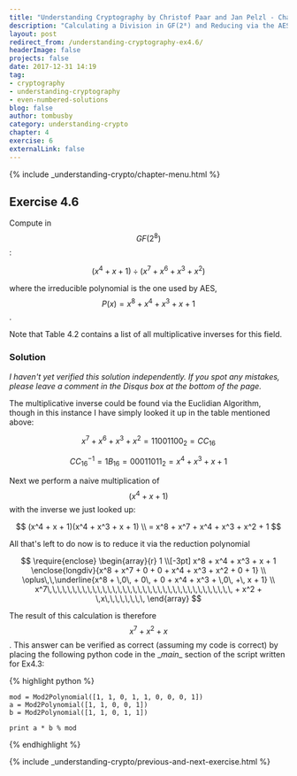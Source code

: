```yaml
---
title: "Understanding Cryptography by Christof Paar and Jan Pelzl - Chapter 4 Solutions - Ex4.6"
description: "Calculating a Division in GF(2⁸) and Reducing via the AES Irreducible Polynomial"
layout: post
redirect_from: /understanding-cryptography-ex4.6/
headerImage: false
projects: false
date: 2017-12-31 14:19
tag:
- cryptography
- understanding-cryptography
- even-numbered-solutions
blog: false
author: tombusby
category: understanding-crypto
chapter: 4
exercise: 6
externalLink: false
---
```


{% include _understanding-crypto/chapter-menu.html %}

## Exercise 4.6

Compute in $$GF(2^8)$$:

$$ (x^4 + x + 1) \div (x^7 + x^6 + x^3 + x^2) $$

where the irreducible polynomial is the one used by AES, $$ P(x) = x^8 + x^4 + x^3 + x + 1$$.

Note that Table 4.2 contains a list of all multiplicative inverses for this field.

### Solution

*I haven't yet verified this solution independently. If you spot any mistakes, please leave a comment in the Disqus box at the bottom of the page.*

The multiplicative inverse could be found via the Euclidian Algorithm, though in this instance I have simply looked it up in the table mentioned above:

$$ x^7 + x^6 + x^3 + x^2 = 11001100_2 = CC_{16} $$

$$ CC^{-1}_{16} = 1B_{16} = 00011011_2 = x^4 + x^3 + x + 1 $$

Next we perform a naive multiplication of $$ (x^4 + x + 1) $$ with the inverse we just looked up:

$$ (x^4 + x + 1)(x^4 + x^3 + x + 1) \\ = x^8 + x^7 + x^4 + x^3 + x^2 + 1 $$

All that's left to do now is to reduce it via the reduction polynomial

$$
\require{enclose}
\begin{array}{r}
                1  \\[-3pt]
x^8 + x^4 + x^3 + x + 1 \enclose{longdiv}{x^8 + x^7 + 0 + 0 + x^4 + x^3 + x^2 + 0 + 1} \\
\oplus\,\,\underline{x^8 + \,0\, + 0\, + 0 + x^4 + x^3 + \,0\, +\, x + 1} \\
x^7\,\,\,\,\,\,\,\,\,\,\,\,\,\,\,\,\,\,\,\,\,\,\,\,\,\,\,\,\,\,\,\,\,\,\,\,\, + x^2 + \,x\,\,\,\,\,\,\,\,
\end{array}
$$

The result of this calculation is therefore $$x^7 + x^2 + x$$. This answer can be verified as correct (assuming my code is correct) by placing the following python code in the \__main__ section of the script written for Ex4.3:

{% highlight python %}

    mod = Mod2Polynomial([1, 1, 0, 1, 1, 0, 0, 0, 1])
    a = Mod2Polynomial([1, 1, 0, 0, 1])
    b = Mod2Polynomial([1, 1, 0, 1, 1])

    print a * b % mod

{% endhighlight %}

{% include _understanding-crypto/previous-and-next-exercise.html %}
